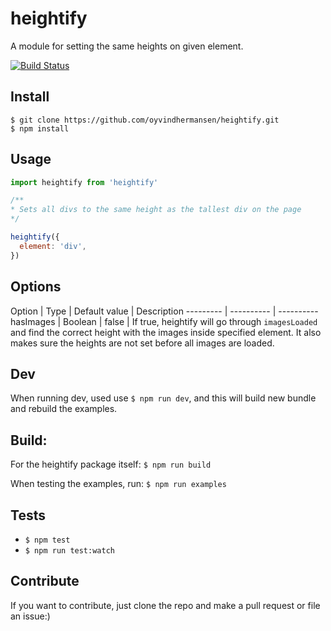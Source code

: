 # heightify

A module for setting the same heights on given element.

[![Build Status](https://travis-ci.org/oyvindhermansen/heightify.svg?branch=develop)](https://travis-ci.org/oyvindhermansen/heightify)

## Install
```
$ git clone https://github.com/oyvindhermansen/heightify.git
$ npm install
```

## Usage
```javascript
import heightify from 'heightify'

/**
* Sets all divs to the same height as the tallest div on the page
*/

heightify({
  element: 'div',
})
```

## Options
Option | Type | Default value | Description
--------- | ---------- | ----------
hasImages | Boolean | false | If true, heightify will go through `imagesLoaded` and find the correct height with the images inside specified element. It also makes sure the heights are not set before all images are loaded.

## Dev
When running dev, used use `$ npm run dev`,
and this will build new bundle and rebuild the
examples.

## Build:
For the heightify package itself:
`$ npm run build`

When testing the examples, run:
`$ npm run examples`

## Tests
* `$ npm test`
* `$ npm run test:watch`

## Contribute
If you want to contribute, just clone the repo and make a pull request or file an issue:)
